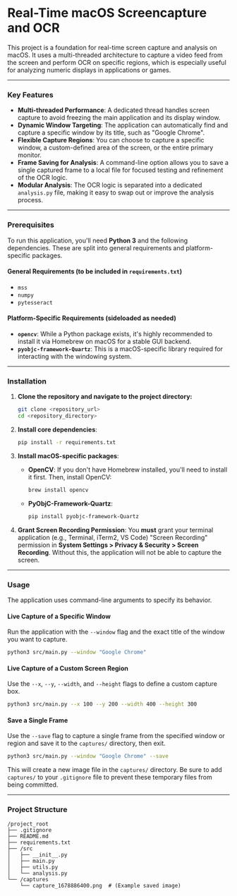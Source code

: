 # Real-Time macOS Screencapture and OCR

This project is a foundation for real-time screen capture and analysis on macOS. It uses a multi-threaded architecture to capture a video feed from the screen and perform OCR on specific regions, which is especially useful for analyzing numeric displays in applications or games.

-----

### Key Features

  * **Multi-threaded Performance**: A dedicated thread handles screen capture to avoid freezing the main application and its display window.
  * **Dynamic Window Targeting**: The application can automatically find and capture a specific window by its title, such as "Google Chrome".
  * **Flexible Capture Regions**: You can choose to capture a specific window, a custom-defined area of the screen, or the entire primary monitor.
  * **Frame Saving for Analysis**: A command-line option allows you to save a single captured frame to a local file for focused testing and refinement of the OCR logic.
  * **Modular Analysis**: The OCR logic is separated into a dedicated `analysis.py` file, making it easy to swap out or improve the analysis process.

-----

### Prerequisites

To run this application, you'll need **Python 3** and the following dependencies. These are split into general requirements and platform-specific packages.

#### General Requirements (to be included in `requirements.txt`)

  * `mss`
  * `numpy`
  * `pytesseract`

#### Platform-Specific Requirements (sideloaded as needed)

  * **`opencv`**: While a Python package exists, it's highly recommended to install it via Homebrew on macOS for a stable GUI backend.
  * **`pyobjc-framework-Quartz`**: This is a macOS-specific library required for interacting with the windowing system.

-----

### Installation

1.  **Clone the repository and navigate to the project directory:**

    ```bash
    git clone <repository_url>
    cd <repository_directory>
    ```

2.  **Install core dependencies**:

    ```bash
    pip install -r requirements.txt
    ```

3.  **Install macOS-specific packages**:

      * **OpenCV**: If you don't have Homebrew installed, you'll need to install it first. Then, install OpenCV:
        ```bash
        brew install opencv
        ```
      * **PyObjC-Framework-Quartz**:
        ```bash
        pip install pyobjc-framework-Quartz
        ```

4.  **Grant Screen Recording Permission**: You **must** grant your terminal application (e.g., Terminal, iTerm2, VS Code) "Screen Recording" permission in **System Settings \> Privacy & Security \> Screen Recording**. Without this, the application will not be able to capture the screen.

-----

### Usage

The application uses command-line arguments to specify its behavior.

#### Live Capture of a Specific Window

Run the application with the `--window` flag and the exact title of the window you want to capture.

```bash
python3 src/main.py --window "Google Chrome"
```

#### Live Capture of a Custom Screen Region

Use the `--x`, `--y`, `--width`, and `--height` flags to define a custom capture box.

```bash
python3 src/main.py --x 100 --y 200 --width 400 --height 300
```

#### Save a Single Frame

Use the `--save` flag to capture a single frame from the specified window or region and save it to the `captures/` directory, then exit.

```bash
python3 src/main.py --window "Google Chrome" --save
```

This will create a new image file in the `captures/` directory. Be sure to add `captures/` to your `.gitignore` file to prevent these temporary files from being committed.

-----

### Project Structure

```
/project_root
├── .gitignore
├── README.md
├── requirements.txt
├── /src
│   ├── __init__.py
│   ├── main.py
│   ├── utils.py
│   └── analysis.py
└── /captures
    └── capture_1678886400.png  # (Example saved image)
```
